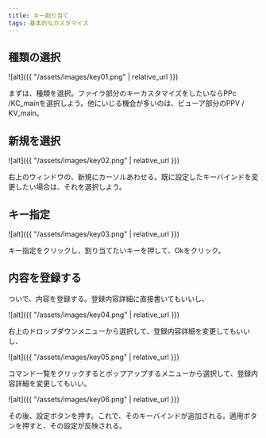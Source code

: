 ```yaml
---
title: キー割り当て
tags: 基本的なカスタマイズ
---
```

## 種類の選択

![alt]({{ "/assets/images/key01.png" | relative_url }})

まずは、種類を選択。ファイラ部分のキーカスタマイズをしたいならPPc /KC_mainを選択しよう。他にいじる機会が多いのは、ビューア部分のPPV / KV_main。

## 新規を選択

![alt]({{ "/assets/images/key02.png" | relative_url }})

右上のウィンドウの、新規にカーソルあわせる。既に設定したキーバインドを変更したい場合は、それを選択しよう。

## キー指定

![alt]({{ "/assets/images/key03.png" | relative_url }})

キー指定をクリックし、割り当てたいキーを押して、Okをクリック。

## 内容を登録する

ついで、内容を登録する。登録内容詳細に直接書いてもいいし、

![alt]({{ "/assets/images/key04.png" | relative_url }})

右上のドロップダウンメニューから選択して、登録内容詳細を変更してもいいし、

![alt]({{ "/assets/images/key05.png" | relative_url }})

コマンド一覧をクリックするとポップアップするメニューから選択して、登録内容詳細を変更してもいい。 

![alt]({{ "/assets/images/key06.png" | relative_url }})

その後、設定ボタンを押す。これで、そのキーバインドが追加される。適用ボタンを押すと、その設定が反映される。
